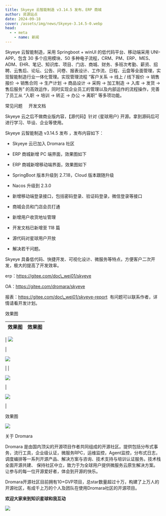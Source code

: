 ```yaml
---
title: Skyeye 云智能制造 v3.14.5 发布，ERP 商城
author: 资源站点
date: 2024-09-18
cover: /assets/img/news/Skyeye-3.14.5-0.webp
head:
  - - meta
    - name: 新闻
---
```


Skyeye 云智能制造，采用 Springboot + winUI 的低代码平台、移动端采用 UNI-APP。包含 30 多个应用模块、50 多种电子流程，CRM、PM、ERP、MES、ADM、EHR、笔记、知识库、项目、门店、商城、财务、多班次考勤、薪资、招聘、云售后、论坛、公告、问卷、报表设计、工作流、日程、云盘等全面管理，实现智能制造行业一体化管理。实现管理流程 “客户关系 -> 线上 / 线下报价 -> 销售报价 -> 销售合同 -> 生产计划 -> 商品设计 -> 采购 -> 加工制造 -> 入库 -> 发货 -> 售后服务” 的高效运作，同时实现企业员工的管理以及内部运作的流程操作，完善了员工从 “入职 -> 培训 -> 转正 -> 办公 -> 离职” 等多项功能。

常见问题     开发文档

Skyeye 云之后不做商业版内容，【源代码】针对 {星球用户} 开源。拿到源码后可进行学习、毕设、企业等使用。

Skyeye 云智能制造 v3.14.5 发布 ，发布内容如下：

*   Skyeye 云已加入 Dromara 社区
    
*   ERP 商城新增 PC 端界面，效果图如下
    
*   ERP 商城新增移动端界面，效果图如下
    
*   SpringBoot 版本升级到 2.7.18，Cloud 版本跟随升级
    
*   Nacos 升级到 2.3.0
    
*   新增移动端登录接口，包括密码登录、验证码登录，微信登录等接口
    
*   商城会员和门店会员打通
    
*   新增用户收货地址管理
    
*   开发文档已新增至 118 篇
    
*   源代码对星球用户开放
    
*   解决若干问题。
    

Skyeye 具备低代码、快捷开发、可视化设计、微服务等特点，方便客户二次开发，极大的提高了开发效率。

erp：https://gitee.com/doc\_wei01/skyeye

OA：https://gitee.com/dromara/skyeye

报表：https://gitee.com/doc\_wei01/skyeye-report  有问题可以联系作者，详情请看开发计划。

效果图

| 效果图 | 效果图 |
| --- | --- |
| 
![](/assets/img/news/Skyeye-3.14.5-0.webp)

 | 

![](/assets/img/news/Skyeye-3.14.5-1.webp)

 |
| 

![](/assets/img/news/Skyeye-3.14.5-2.webp)

 | 

![](/assets/img/news/Skyeye-3.14.5-3.webp)

 |

效果图

![](/assets/img/news/Skyeye-3.14.5-4.webp)

关于 Dromara

Dromara 是由国内顶尖的开源项目作者共同组成的开源社区。提供包括分布式事务，流行工具，企业级认证，微服务RPC，运维监控，Agent监控，分布式日志，调度编排等一系列开源产品、解决方案与咨询、技术支持与培训认证服务。技术栈全面开源共建、 保持社区中立，致力于为全球用户提供微服务云原生解决方案。让参与的每一位开源爱好者，体会到开源的快乐。

  

Dromara开源社区目前拥有10+GVP项目，总star数量超过十万，构建了上万人的开源社区，有成千上万的个人及团队在使用Dromara社区的开源项目。

**欢迎大家来到知识星球和我互动**

![](/assets/img/qrcode_zsxq.webp)